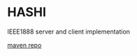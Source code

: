 # HASHI

IEEE1888 server and client implementation

[maven repo](https://mouflon-jp.github.io/hashi/)